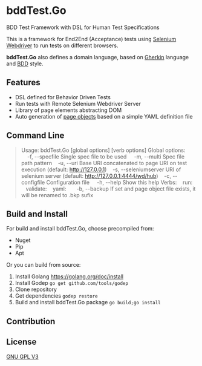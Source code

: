 bddTest.Go
=

BDD Test Framework with DSL for Human Test Specifications

This is a framework for End2End (Acceptance) tests using [Selenium Webdriver](http://www.seleniumhq.org/projects/webdriver/) to run tests on different browsers.

**bddTest.Go** also defines a domain language, based on [Gherkin](https://github.com/cucumber/cucumber/wiki/Gherkin) language and [BDD](https://en.wikipedia.org/wiki/Behavior-driven_development) style.

Features
-------------

- DSL defined for Behavior Driven Tests
- Run tests with Remote Selenium Webdriver Server
- Library of page elements abstracting DOM
- Auto generation of [page objects](http://martinfowler.com/bliki/PageObject.html) based on a simple YAML definition file

Command Line
---------------------
> Usage: bddTest.Go [global options] <verb> [verb options]</b>
> Global options:</br>
>&nbsp;&nbsp;&nbsp;  -f, --specfile       Single spec file to be used</b>
>&nbsp;&nbsp;&nbsp; -m, --multi          Spec file path pattern</b>
>&nbsp;&nbsp;&nbsp;-u, --uri            Base URI concatenated to page URI on test execution (default: http://127.0.0.1)</b>
>&nbsp;&nbsp;&nbsp;-s, --seleniumserver URI of selenium server (default: http://127.0.0.1:4444/wd/hub)</b>
> &nbsp;&nbsp;&nbsp;-c, --configfile     Configuration file</b>
>&nbsp;&nbsp;&nbsp; -h, --help           Show this help</b>
></b>
>Verbs:</b>
>&nbsp;&nbsp;&nbsp;run:</b>
> &nbsp;&nbsp;&nbsp;validate:</b>
>&nbsp;&nbsp;&nbsp;yaml:</b>
>&nbsp;&nbsp;&nbsp;&nbsp;&nbsp;&nbsp;-b, --backup         If set and page object file exists, it will be renamed to .bkp sufix</b>

Build and Install
-----------------------
For build and install bddTest.Go, choose precompiled from:

- Nuget
- Pip
- Apt

Or you can build from source:

 1. Install Golang <https://golang.org/doc/install>
 2. Install Godep `go get github.com/tools/godep`
 3. Clone repository 
 4. Get dependencies `godep restore`
 5. Build and install bddTest.Go package `go build;go install`


Contribution
------------------


License
----------

[GNU GPL V3](https://raw.githubusercontent.com/ONSBR/bddTest.Go/master/LICENSE)